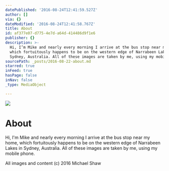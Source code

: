 ```yaml
---
datePublished: '2016-08-24T12:41:59.527Z'
author: []
via: {}
dateModified: '2016-08-24T12:41:58.767Z'
title: About
id: af377e07-d775-4e7d-a64d-414486d9f1e6
publisher: {}
description: >-
  Hi, I’m Mike and nearly every morning I arrive at the bus stop near my home,
  which fortuitously happens to be on the western edge of Narrabeen Lakes in
  Sydney, Australia. All of these images are taken by me, using my mobile phone.
sourcePath: _posts/2016-08-22-about.md
starred: true
inFeed: true
hasPage: false
inNav: false
_type: MediaObject

---
```

![](https://the-grid-user-content.s3-us-west-2.amazonaws.com/03ee8eaf-10a2-4cf8-9f17-a6ed7f902d5b.jpg)

# About

Hi, I'm Mike and nearly every morning I arrive at the bus stop near my home, which fortuitously happens to be on the western edge of Narrabeen Lakes in Sydney, Australia. All of these images are taken by me, using my mobile phone.

All images and content (c) 2016 Michael Shaw